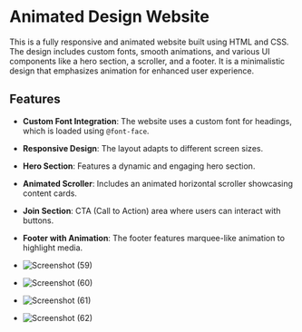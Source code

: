 # Animated Design Website

This is a fully responsive and animated website built using HTML and CSS. The design includes custom fonts, smooth animations, and various UI components like a hero section, a scroller, and a footer. It is a minimalistic design that emphasizes animation for enhanced user experience.

## Features

- **Custom Font Integration**: The website uses a custom font for headings, which is loaded using `@font-face`.
- **Responsive Design**: The layout adapts to different screen sizes.
- **Hero Section**: Features a dynamic and engaging hero section.
- **Animated Scroller**: Includes an animated horizontal scroller showcasing content cards.
- **Join Section**: CTA (Call to Action) area where users can interact with buttons.
- **Footer with Animation**: The footer features marquee-like animation to highlight media.

- ![Screenshot (59)](https://github.com/user-attachments/assets/f7f6347b-e86f-4c63-8077-1d42d97e7cd3)

- ![Screenshot (60)](https://github.com/user-attachments/assets/d510bf45-b21a-4b7a-858c-be6ee201260c)

- ![Screenshot (61)](https://github.com/user-attachments/assets/94bc65f9-0fd9-493b-9130-52c41aa8e9d7)

- ![Screenshot (62)](https://github.com/user-attachments/assets/e7987fa5-d6f4-4863-96a3-69e51dcf677d)







